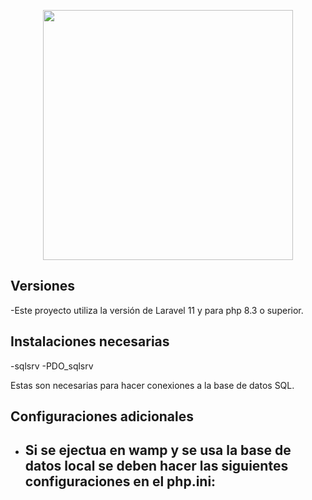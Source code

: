 <p align="center"><a href="https://laravel.com" target="_blank"><img src="https://raw.githubusercontent.com/laravel/art/master/logo-lockup/5%20SVG/2%20CMYK/1%20Full%20Color/laravel-logolockup-cmyk-red.svg" width="400"></a></p>

## Versiones
-Este proyecto utiliza la versión de Laravel 11 y para php 8.3 o superior.

## Instalaciones necesarias
-sqlsrv 
-PDO_sqlsrv

Estas son necesarias para hacer conexiones a la base de datos SQL.

## Configuraciones adicionales
- Si se ejectua en wamp y se usa la base de datos local se deben hacer las siguientes configuraciones en el php.ini:
    -     

